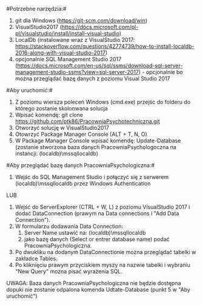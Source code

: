 #Potrzebne narzędzia:#
1. git dla Windows (https://git-scm.com/download/win)
2. VisualStudio2017 (https://docs.microsoft.com/pl-pl/visualstudio/install/install-visual-studio)
3. LocalDb (instalowane wraz z VisualStudio 2017: https://stackoverflow.com/questions/42774739/how-to-install-localdb-2016-along-with-visual-studio-2017)
4. opcjonalnie SQL Management Studio 2017 (https://docs.microsoft.com/en-us/sql/ssms/download-sql-server-management-studio-ssms?view=sql-server-2017) - opcjonalnie bo można przeglądać bazę danych z poziomu Visual Studio 2017

#Aby uruchomić:#
1. Z poziomu wiersza poleceń Windows (cmd.exe) przejśc do folderu do którego zostanie skolonwana solucja
2. Wpisać komendę: git clone https://github.com/ptk86/PracowniaPsychotechniczna.git
3. Otworzyć solucję w VisualStudio2017
4. Otowrzyć Package Manager Console (ALT + T, N, O)
5. W Package Manager Console wpisać komendę: Update-Database (zostanie stworzona baza danych PracowniaPsychologoczna na instancji: (localdb)\mssqllocaldb)

#Aby przeglądać bazę danych PracowniaPsychologiczna:#
1. Wejśc do SQL Management Studio i połączyć się z serwerem (localdb)\mssqllocaldb przez Windows Authentication  

LUB

1. Wejść do ServerExplorer (CTRL + W, L) z poziomu VisualStudio 2017 i dodać DataConnection (prawym na Data connections i "Add Data Connection"). 
2. W formularzu dodawania Data Connection:
    1. Server Name ustawić na: (localdb)\mssqllocaldb 
    2. jako bazę danych (Select or entrer database name) podać PracowniaPsychologiczna.
3. Po dwukliku na dodanym DataConnectionie można przeglądać tabelki w zakładce Tables.
4. Po kliknięciu prawym przyciskiem myszy na nazwie tabelki i wybraniu "New Query" można pisać wyrażenia SQL. 

UWAGA: Baza danych PracowniaPsychologiczna nie będzie dostępna dopuki nie zostanie odpalona komenda Udtate-Database (punkt 5 w "Aby uruchomić")
